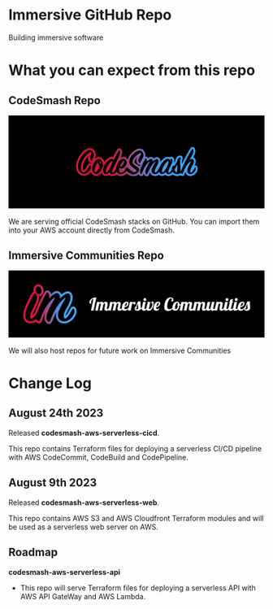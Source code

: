 # Immersive GitHub Repo

Building immersive software

# What you can expect from this repo

## CodeSmash Repo

![CodeSmash](https://github.com/immmersive/immmersive/blob/main/CodeSmash.jpg)

We are serving official CodeSmash stacks on GitHub. You can import them into your AWS account directly from CodeSmash.

## Immersive Communities Repo

![CodeSmash](https://github.com/immmersive/immmersive/blob/main/BPL.png)

We will also host repos for future work on Immersive Communities

# Change Log

## August 24th 2023

Released **codesmash-aws-serverless-cicd**. 

This repo contains Terraform files for deploying a serverless CI/CD pipeline with AWS CodeCommit, CodeBuild and CodePipeline.

## August 9th 2023

Released **codesmash-aws-serverless-web**. 

This repo contains AWS S3 and AWS Cloudfront Terraform modules and will be used as a serverless web server on AWS.

## Roadmap

**codesmash-aws-serverless-api**
  - This repo will serve Terraform files for deploying a serverless API with AWS API GateWay and AWS Lambda. 

